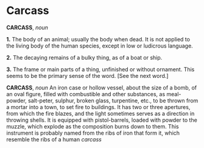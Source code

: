 # Carcass

**CARCASS**, _noun_

**1.** The body of an animal; usually the body when dead. It is not applied to the living body of the human species, except in low or ludicrous language.

**2.** The decaying remains of a bulky thing, as of a boat or ship.

**3.** The frame or main parts of a thing, unfinished or without ornament. This seems to be the primary sense of the word. \[See the next word.\]

**CARCASS**, _noun_ An iron case or hollow vessel, about the size of a bomb, of an oval figure, filled with combustible and other substances, as meal-powder, salt-peter, sulphur, broken glass, turpentine, etc., to be thrown from a mortar into a town, to set fire to buildings. It has two or three apertures, from which the fire blazes, and the light sometimes serves as a direction in throwing shells. It is equipped with pistol-barrels, loaded with powder to the muzzle, which explode as the composition burns down to them. This instrument is probably named from the ribs of iron that form it, which resemble the ribs of a human _carcass_